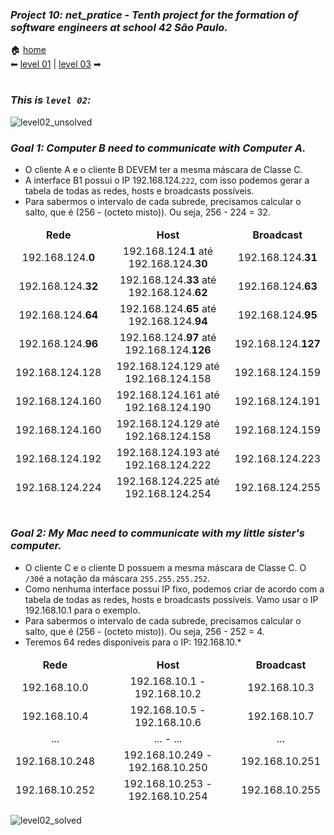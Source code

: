 ### _Project 10: net_pratice - Tenth project for the formation of software engineers at school 42 São Paulo._

🏠 [home](https://github.com/Vinicius-Santoro/42-formation-lvl2-10.net_pratice)<br>
⬅ [level 01](https://github.com/Vinicius-Santoro/42-formation-lvl2-10.net_pratice/blob/main/readmes/level01.md) | [level 03](https://github.com/Vinicius-Santoro/42-formation-lvl2-10.net_pratice/blob/main/readmes/level03.md) ➡
<h1></h1>

### _This is `level 02`:_

![level02_unsolved](https://user-images.githubusercontent.com/83036509/200188665-5eb0f947-5521-4d5b-89ad-d2cc3b3b00a3.png)


### _Goal 1: Computer B need to communicate with Computer A._
-  O cliente A e o cliente B DEVEM ter a mesma máscara de Classe C.
- A interface B1 possui o IP 192.168.124.`222`, com isso podemos gerar a tabela de
todas as redes, hosts e broadcasts possíveis.
- Para sabermos o intervalo de cada subrede, precisamos calcular o salto, que é (256 - (octeto misto)). Ou seja, 256 - 224 = 32.

<table>
    <thead>
        <tr>
            <td align="center"><strong>Rede</strong></td>
            <td align="center"><strong>Host</strong></td>
            <td align="center"><strong>Broadcast</strong></td>
        </tr>
        <tr>
            <td align="center">192.168.124.<strong>0</strong></td>
            <td align="center">192.168.124.<strong>1</strong> até 192.168.124.<strong>30</strong></td>
            <td align="center">192.168.124.<strong>31</strong></td>
        </tr>
         <tr>
            <td align="center">192.168.124.<strong>32</strong></td>
            <td align="center">192.168.124.<strong>33</strong> até 192.168.124.<strong>62</strong></td>
            <td align="center">192.168.124.<strong>63</strong></td>
        </tr>
         <tr>
            <td align="center">192.168.124.<strong>64</strong></td>
            <td align="center">192.168.124.<strong>65</strong> até 192.168.124.<strong>94</strong></td>
            <td align="center">192.168.124.<strong>95</strong></td>
        </tr>
        <tr>
            <td align="center">192.168.124.<strong>96</strong></td>
            <td align="center">192.168.124.<strong>97</strong> até 192.168.124.<strong>126</strong></td>
            <td align="center">192.168.124.<strong>127</strong></td>
        </tr>
        <tr>
            <td align="center">192.168.124.128</td>
            <td align="center">192.168.124.129 até 192.168.124.158</td>
            <td align="center">192.168.124.159</td>
        </tr>
        <tr>
            <td align="center">192.168.124.160</td>
            <td align="center">192.168.124.161 até 192.168.124.190</td>
            <td align="center">192.168.124.191</td>
        </tr>
        <tr>
            <td align="center">192.168.124.160</td>
            <td align="center">192.168.124.129 até 192.168.124.158</td>
            <td align="center">192.168.124.159</td>
        </tr>
         <tr>
            <td align="center">192.168.124.192</td>
            <td align="center">192.168.124.193 até 192.168.124.222</td>
            <td align="center">192.168.124.223</td>
        </tr>
         <tr>
            <td align="center">192.168.124.224</td>
            <td align="center">192.168.124.225 até 192.168.124.254</td>
            <td align="center">192.168.124.255</td>
        </tr>
    </thead>
</table>

<h1></h1>

### _Goal 2: My Mac need to communicate with my little sister's computer._
-  O cliente C e o cliente D possuem a mesma máscara de Classe C. O `/30`é a notação da máscara `255.255.255.252`.
- Como nenhuma interface possui IP fixo, podemos criar de acordo com a tabela de
todas as redes, hosts e broadcasts possíveis. Vamo usar o IP 192.168.10.1 para o exemplo.
- Para sabermos o intervalo de cada subrede, precisamos calcular o salto, que é (256 - (octeto misto)). Ou seja, 256 - 252 = 4.
- Teremos 64 redes disponíveis para o IP: 192.168.10.* 
<table>
    <thead>
        <tr>
            <td align="center"><strong>Rede</strong></td>
            <td align="center"><strong>Host</strong></td>
            <td align="center"><strong>Broadcast</strong></td>
        </tr>
         <tr>
            <td align="center">192.168.10.0</td>
            <td align="center">	192.168.10.1 - 192.168.10.2</td>
            <td align="center">192.168.10.3</td>
        </tr>
         <tr>
            <td align="center">192.168.10.4</td>
            <td align="center">192.168.10.5 - 192.168.10.6</td>
            <td align="center">192.168.10.7</td>
        </tr>
         <tr>
            <td align="center">...</td>
            <td align="center">... - ...</td>
            <td align="center">...</td>
        </tr>
         <tr>
            <td align="center">192.168.10.248</td>
            <td align="center">192.168.10.249 - 192.168.10.250</td>
            <td align="center">192.168.10.251</td>
        </tr>
         <tr>
            <td align="center">192.168.10.252</td>
            <td align="center">192.168.10.253 - 192.168.10.254</td>
            <td align="center">192.168.10.255</td>
        </tr>
    </thead>
</table>

![level02_solved](https://user-images.githubusercontent.com/83036509/200188824-e35810fb-710a-465c-92bc-c07609bbf625.png)
